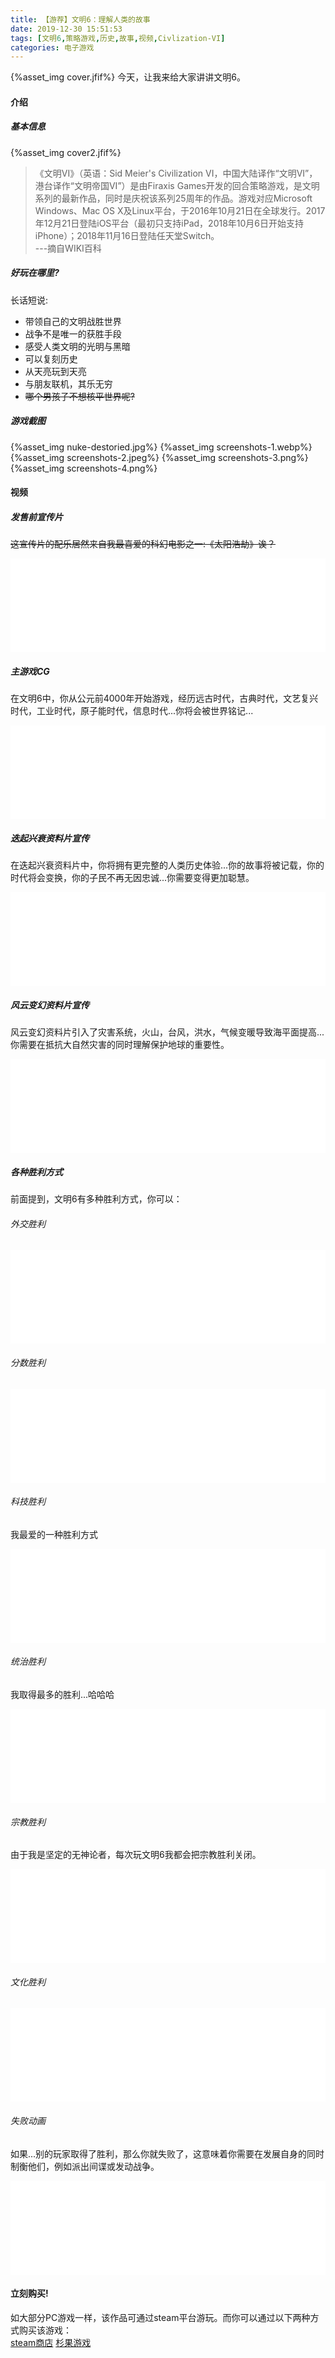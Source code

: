 ```yaml
---
title: 【游荐】文明6：理解人类的故事
date: 2019-12-30 15:51:53
tags: [文明6,策略游戏,历史,故事,视频,Civlization-VI]
categories: 电子游戏
---
```

{%asset_img cover.jfif%}
今天，让我来给大家讲讲文明6。

<!-- more -->
#### 介绍
##### 基本信息
{%asset_img cover2.jfif%}
>《文明VI》（英语：Sid Meier's Civilization VI，中国大陆译作“文明VI”，港台译作“文明帝国VI”）是由Firaxis Games开发的回合策略游戏，是文明系列的最新作品，同时是庆祝该系列25周年的作品。游戏对应Microsoft Windows、Mac OS X及Linux平台，于2016年10月21日在全球发行。2017年12月21日登陆iOS平台（最初只支持iPad，2018年10月6日开始支持iPhone）；2018年11月16日登陆任天堂Switch。   
---摘自WIKI百科


##### 好玩在哪里?
长话短说:   
* 带领自己的文明战胜世界
* 战争不是唯一的获胜手段
* 感受人类文明的光明与黑暗
* 可以复刻历史
* 从天亮玩到天亮
* 与朋友联机，其乐无穷
* ~~哪个男孩子不想核平世界呢?~~

##### 游戏截图
{%asset_img nuke-destoried.jpg%}
{%asset_img screenshots-1.webp%}
{%asset_img screenshots-2.jpeg%}
{%asset_img screenshots-3.png%}
{%asset_img screenshots-4.png%}

#### 视频
##### 发售前宣传片
~~这宣传片的配乐居然来自我最喜爱的科幻电影之一:《太阳浩劫》诶？~~
<iframe class="bvideo" src="//player.bilibili.com/player.html?aid=4631934&cid=7514850&page=1" scrolling="no" border="0" frameborder="no" framespacing="0" allowfullscreen="true"> </iframe>

##### 主游戏CG
在文明6中，你从公元前4000年开始游戏，经历远古时代，古典时代，文艺复兴时代，工业时代，原子能时代，信息时代...你将会被世界铭记...
<iframe class="bvideo" src="//player.bilibili.com/player.html?aid=6764388&cid=11015442&page=1" scrolling="no" border="0" frameborder="no" framespacing="0" allowfullscreen="true"> </iframe>

##### 迭起兴衰资料片宣传
在迭起兴衰资料片中，你将拥有更完整的人类历史体验...你的故事将被记载，你的时代将会变换，你的子民不再无因忠诚...你需要变得更加聪慧。
<iframe class="bvideo" src="//player.bilibili.com/player.html?aid=16759422&cid=27745975&page=1" scrolling="no" border="0" frameborder="no" framespacing="0" allowfullscreen="true"> </iframe>

##### 风云变幻资料片宣传
风云变幻资料片引入了灾害系统，火山，台风，洪水，气候变暖导致海平面提高...你需要在抵抗大自然灾害的同时理解保护地球的重要性。
<iframe class="bvideo" src="//player.bilibili.com/player.html?aid=36453453&cid=64002197&page=1" scrolling="no" border="0" frameborder="no" framespacing="0" allowfullscreen="true"> </iframe>

##### 各种胜利方式
前面提到，文明6有多种胜利方式，你可以：
###### 外交胜利

<iframe class="bvideo" src="//player.bilibili.com/player.html?aid=18736490&cid=76704968&page=6" scrolling="no" border="0" frameborder="no" framespacing="0" allowfullscreen="true"> </iframe>

###### 分数胜利

<iframe class="bvideo" src="//player.bilibili.com/player.html?aid=18736490&cid=30559817&page=7" scrolling="no" border="0" frameborder="no" framespacing="0" allowfullscreen="true"> </iframe>

###### 科技胜利
我最爱的一种胜利方式   

<iframe class="bvideo" src="//player.bilibili.com/player.html?aid=18736490&cid=30559818&page=8" scrolling="no" border="0" frameborder="no" framespacing="0" allowfullscreen="true"> </iframe>

###### 统治胜利
我取得最多的胜利...哈哈哈

<iframe class="bvideo" src="//player.bilibili.com/player.html?aid=18736490&cid=30559819&page=9" scrolling="no" border="0" frameborder="no" framespacing="0" allowfullscreen="true"> </iframe>

###### 宗教胜利
由于我是坚定的无神论者，每次玩文明6我都会把宗教胜利关闭。

<iframe class="bvideo" src="//player.bilibili.com/player.html?aid=18736490&cid=30805483&page=10" scrolling="no" border="0" frameborder="no" framespacing="0" allowfullscreen="true"> </iframe>

###### 文化胜利

<iframe class="bvideo" src="//player.bilibili.com/player.html?aid=18736490&cid=30559820&page=11" scrolling="no" border="0" frameborder="no" framespacing="0" allowfullscreen="true"> </iframe>

###### 失败动画

如果...别的玩家取得了胜利，那么你就失败了，这意味着你需要在发展自身的同时制衡他们，例如派出间谍或发动战争。
<iframe class="bvideo" src="//player.bilibili.com/player.html?aid=18736490&cid=30559820&page=12" scrolling="no" border="0" frameborder="no" framespacing="0" allowfullscreen="true"> </iframe>


#### 立刻购买!
如大部分PC游戏一样，该作品可通过steam平台游玩。而你可以通过以下两种方式购买该游戏：   
[steam商店](https://store.steampowered.com/app/289070/Sid_Meiers_Civilization_VI/)
[杉果游戏](http://www.sonkwo.hk/sku/142)
    



<style>
.bvideo{width:100%}
</style>

<script>
    //v0.1
    function resizeVideo(){
        var bvideos = document.getElementsByClassName("bvideo");
        for(var i =0;i<bvideos.length;i++){
            var crt = bvideos[i];
            var w = crt.clientWidth;
            var newH = w * 0.66;
            crt.width = w;
            crt.height = newH;
        }
    } 
    window.addEventListener("resize",()=>{
        resizeVideo();
    });
    resizeVideo();
</script>
